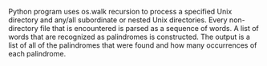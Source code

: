 Python program uses os.walk recursion to process a specified Unix directory and any/all subordinate or
nested Unix directories. Every non-directory file that is encountered is parsed as a sequence of words.
A list of words that are recognized as palindromes is constructed. The output is a list of all of the
palindromes that were found and how many occurrences of each palindrome.
